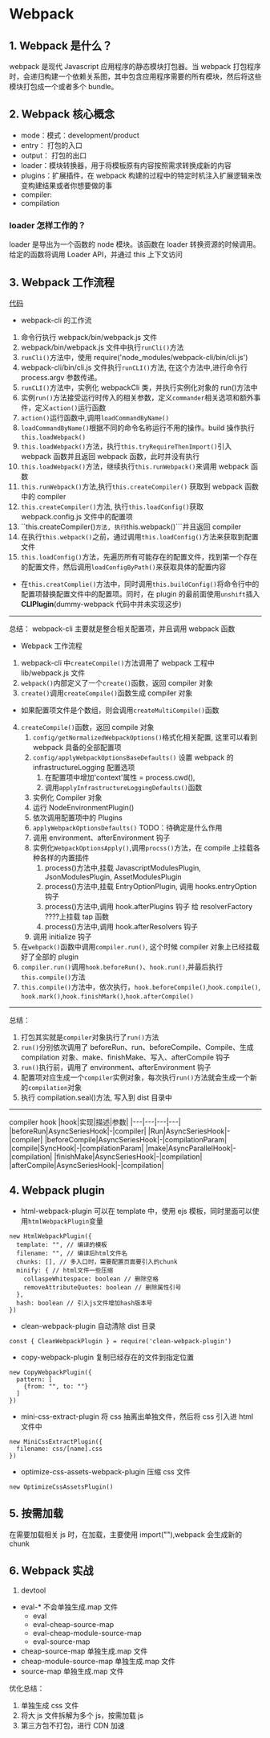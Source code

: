 # Webpack

## 1. Webpack 是什么？

webpack 是现代 Javascript 应用程序的静态模块打包器。当 webpack 打包程序时，会递归构建一个依赖关系图，其中包含应用程序需要的所有模块，然后将这些模块打包成一个或者多个 bundle。

## 2. Webpack 核心概念

- mode：模式：development/product
- entry： 打包的入口
- output： 打包的出口
- loader：模块转换器，用于将模板原有内容按照需求转换成新的内容
- plugins：扩展插件，在 webpack 构建的过程中的特定时机注入扩展逻辑来改变构建结果或者你想要做的事
- compiler:
- compilation

### loader 怎样工作的？

loader 是导出为一个函数的 node 模块。该函数在 loader 转换资源的时候调用。给定的函数将调用 Loader API，并通过 this 上下文访问

## 3. Webpack 工作流程

[代码](https://github.com/c412216887/dummy-webpack)

- webpack-cli 的工作流

1. 命令行执行 webpack/bin/webpack.js 文件
2. webpack/bin/webpack.js 文件中执行`runCli()`方法
3. `runCli()`方法中，使用 require('node_modules/webpack-cli/bin/cli.js')
4. webpack-cli/bin/cli.js 文件执行`runCLI()`方法, 在这个方法中,进行命令行 process.argv 参数传递。
5. `runCLI()`方法中，实例化 webpackCli 类，并执行实例化对象的 run()方法中
6. 实例`run()`方法接受运行时传入的相关参数，定义`commander`相关选项和额外事件，定义`action()`运行函数
7. `action()`运行函数中,调用`loadCommandByName()`
8. `loadCommandByName()`根据不同的命令名称运行不用的操作。build 操作执行`this.loadWebpack()`
9. `this.loadWebpack()`方法，执行`this.tryRequireThenImport()`引入 webpack 函数并且返回 webpack 函数，此时并没有执行
10. `this.loadWebpack()`方法，继续执行`this.runWebpack()`来调用 webpack 函数
11. `this.runWebpack()`方法,执行`this.createCompiler()` 获取到 webpack 函数中的 compiler
12. `this.createCompiler()`方法, 执行`this.loadConfig()`获取 webpack.config.js 文件中的配置项
13. ``this.createCompiler()`方法, 执行`this.webpack()```并且返回 compiler
14. 在执行`this.webpack()`之前，通过调用`this.loadConfig()`方法来获取到配置文件
15. `this.loadConfig()`方法，先遍历所有可能存在的配置文件，找到第一个存在的配置文件，然后调用`loadConfigByPath()`来获取具体的配置内容

- 在`this.creatComplie()`方法中，同时调用`this.buildConfig()`将命令行中的配置项替换配置文件中的配置项。同时，在 plugin 的最前面使用`unshift`插入**CLIPlugin**(dummy-webpack 代码中并未实现这步)

---

总结： webpack-cli 主要就是整合相关配置项，并且调用 webpack 函数

- Webpack 工作流程

1. webpack-cli 中`createCompile()`方法调用了 webpack 工程中 lib/webpack.js 文件
2. `webpack()`内部定义了一个`create()`函数，返回 compiler 对象
3. `create()`调用`createCompile()`函数生成 compiler 对象

- 如果配置项文件是个数组，则会调用`createMultiCompile()`函数

4. `createCompile()`函数，返回 compile 对象
   1. `config/getNormalizedWebpackOptions()`格式化相关配置, 这里可以看到 webpack 具备的全部配置项
   2. `config/applyWebpackOptionsBaseDefaults()` 设置 webpack 的 infrastructureLogging 配置选项
      1. 在配置项中增加'context'属性 = process.cwd(),
      2. 调用`applyInfrastructureLoggingDefaults()`函数
   3. 实例化 Compiler 对象
   4. 运行 NodeEnvironmentPlugin()
   5. 依次调用配置项中的 Plugins
   6. `applyWebpackOptionsDefaults()` TODO：待确定是什么作用
   7. 调用 environment、afterEnvironment 钩子
   8. 实例化`WebpackOptionsApply()`,调用`procss()`方法，在 compile 上挂载各种各样的内置插件
      1. process()方法中,挂载 JavascriptModulesPlugin, JsonModulesPlugin, AssetModulesPlugin
      2. process()方法中,挂载 EntryOptionPlugin, 调用 hooks.entryOption 钩子
      3. process()方法中,调用 hook.afterPlugins 钩子
         给 resolverFactory ????上挂载 tap 函数
      4. process()方法中,调用 hook.afterResolvers 钩子
   9. 调用 initialize 钩子
5. 在`webpack()`函数中调用`compiler.run()`, 这个时候 compiler 对象上已经挂载好了全部的 plugin
6. `compiler.run()`调用`hook.beforeRun()`、`hook.run()`,并最后执行`this.compile()`方法
7. `this.compile()`方法中，依次执行，`hook.beforeCompile()`,`hook.compile()`, `hook.mark()`,`hook.finishMark()`,`hook.afterCompile()`

---

总结：

1. 打包其实就是`compiler`对象执行了`run()`方法
2. `run()`分别依次调用了 beforeRun、run、beforeCompile、Compile、生成 compilation 对象、make、finishMake、写入、afterCompile 钩子
3. `run()`执行前，调用了 environment、afterEnvironment 钩子
4. 配置项对应生成一个`compiler`实例对象，每次执行`run()`方法就会生成一个新的`compilation`对象
5. 执行 compilation.seal()方法, 写入到 dist 目录中

---

compiler hook
|hook|实现|描述|参数|
|---|---|---|---|
|beforeRun|AsyncSeriesHook|-|compiler|
|Run|AsyncSeriesHook|-|compiler|
|beforeCompile|AsyncSeriesHook|-|compilationParam|
|compile|SyncHook|-|compilationParam|
|make|AsyncParallelHook|-|compilation|
|finishMake|AsyncSeriesHook|-|compilation|
|afterCompile|AsyncSeriesHook|-|compilation|

## 4. Webpack plugin

- html-webpack-plugin
  可以在 template 中，使用 ejs 模板，同时里面可以使用`htmlWebpackPlugin`变量

```
new HtmlWebpackPlugin({
  template: "", // 编译的模板
  filename: "", // 编译后html文件名
  chunks: [], // 多入口时，需要配置页面要引入的chunk
  minify: { // html文件一些压缩
    collaspeWhitespace: boolean // 删除空格
    removeAttributeQuotes: boolean // 删除属性引号
  },
  hash: boolean // 引入js文件增加hash版本号
})
```

- clean-webpack-plugin
  自动清除 dist 目录

```
const { CleanWebpackPlugin } = require('clean-webpack-plugin')
```

- copy-webpack-plugin
  复制已经存在的文件到指定位置

```
new CopyWebpackPlugin({
  pattern: [
    {from: "", to: ""}
  ]
})
```

- mini-css-extract-plugin
  将 css 抽离出单独文件，然后将 css 引入进 html 文件中

```
new MiniCssExtractPlugin({
  filename: css/[name].css
})
```

- optimize-css-assets-webpack-plugin
  压缩 css 文件

```
new OptimizeCssAssetsPlugin()
```

## 5. 按需加载

在需要加载相关 js 时，在加载，主要使用 import(""),webpack 会生成新的 chunk

## 6. Webpack 实战

1. devtool

- eval-\* 不会单独生成.map 文件
  - eval
  - eval-cheap-source-map
  - eval-cheap-module-source-map
  - eval-source-map
- cheap-source-map 单独生成.map 文件
- cheap-module-source-map 单独生成.map 文件
- source-map 单独生成.map 文件

优化总结：

1. 单独生成 css 文件
2. 将大 js 文件拆解为多个 js，按需加载 js
3. 第三方包不打包，进行 CDN 加速
